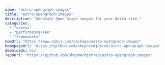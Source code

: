 ```yaml
---
name: "astro-opengraph-images"
title: "astro-opengraph-images"
description: "Generate Open Graph images for your Astro site."
categories:
  - "css+ui"
  - "performance+seo"
  - "frameworks"
npmUrl: "https://www.npmjs.com/package/astro-opengraph-images"
homepageUrl: "https://github.com/shepherdjerred/astro-opengraph-images"
downloads: 553
repoUrl: "https://github.com/shepherdjerred/astro-opengraph-images"
---
```

